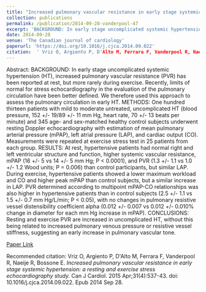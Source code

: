 ```yaml
--- 
title: "Increased pulmonary vascular resistance in early stage systemic hypertension: a resting and exercise stress echocardiography study." 
collection: publications 
permalink: /publication/2014-09-28-vanderpool-47 
excerpt: 'BACKGROUND: In early stage uncomplicated systemic hypertension (HT), increased pulmonary vascular resistance (PVR) has been reported at rest, but more rarely during exercise. Recently, limits of normal for stress echocardiography in the evaluation of the pulmonary circulation have been better defined. We therefore used this approach [...]' 
date: 2014-09-28 
venue: 'The Canadian journal of cardiology' 
paperurl: 'https://doi.org/10.1016/j.cjca.2014.09.022' 
citation:  ' Vriz O, Argiento P, D'Alto M, Ferrara F, Vanderpool R, Naeije R, Bossone E. <i>Increased pulmonary vascular resistance in early stage systemic hypertension: a resting and exercise stress echocardiography study.</i> Can J Cardiol. 2015 Apr;31(4):537-43. doi: 10.1016/j.cjca.2014.09.022. Epub 2014 Sep 28.' 
--- 
```

Abstract:  BACKGROUND: In early stage uncomplicated systemic hypertension (HT), increased pulmonary vascular resistance (PVR) has been reported at rest, but more rarely during exercise. Recently, limits of normal for stress echocardiography in the evaluation of the pulmonary circulation have been better defined. We therefore used this approach to assess the pulmonary circulation in early HT. METHODS: One hundred thirteen patients with mild to moderate untreated, uncomplicated HT (blood pressure, 152 +/- 19/89 +/- 11 mm Hg, heart rate, 70 +/- 13 beats per minute) and 345 age- and sex-matched healthy control subjects underwent resting Doppler echocardiography with estimation of mean pulmonary arterial pressure (mPAP), left atrial pressure (LAP), and cardiac output (CO). Measurements were repeated at exercise stress test in 25 patients from each group. RESULTS: At rest, hypertensive patients had normal right and left ventricular structure and function, higher systemic vascular resistance, mPAP (16 +/- 5 vs 14 +/- 5 mm Hg; P < 0.0001), and PVR (1.3 +/- 1.1 vs 1.0 +/- 1.2 Wood units; P = 0.006) than control participants, but similar LAP. During exercise, hypertensive patients showed a lower maximum workload and CO and higher peak mPAP than control subjects, but a similar increase in LAP. PVR determined according to multipoint mPAP-CO relationships was also higher in hypertensive patients than in control subjects (2.5 +/- 1.1 vs 1.5 +/- 0.7 mm Hg/L/min; P < 0.05), with no changes in pulmonary resistive vessel distensibility coefficient alpha (0.012 +/- 0.007 vs 0.012 +/- 0.010% change in diameter for each mm Hg increase in mPAP). CONCLUSIONS: Resting and exercise PVR are increased in uncomplicated HT, without this being related to increased pulmonary venous pressure or resistive vessel stiffness, suggesting an early increase in pulmonary vascular tone.  
 
[Paper Link](https://doi.org/10.1016/j.cjca.2014.09.022) 
 
Recommended citation:  Vriz O, Argiento P, D'Alto M, Ferrara F, Vanderpool R, Naeije R, Bossone E. <i>Increased pulmonary vascular resistance in early stage systemic hypertension: a resting and exercise stress echocardiography study.</i> Can J Cardiol. 2015 Apr;31(4):537-43. doi: 10.1016/j.cjca.2014.09.022. Epub 2014 Sep 28. 

